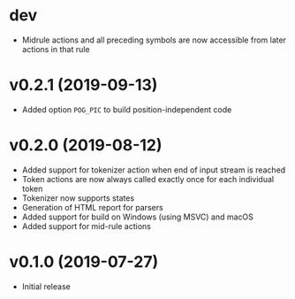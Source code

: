 # dev

* Midrule actions and all preceding symbols are now accessible from later actions in that rule

# v0.2.1 (2019-09-13)

* Added option `POG_PIC` to build position-independent code

# v0.2.0 (2019-08-12)

* Added support for tokenizer action when end of input stream is reached
* Token actions are now always called exactly once for each individual token
* Tokenizer now supports states
* Generation of HTML report for parsers
* Added support for build on Windows (using MSVC) and macOS
* Added support for mid-rule actions

# v0.1.0 (2019-07-27)

* Initial release
